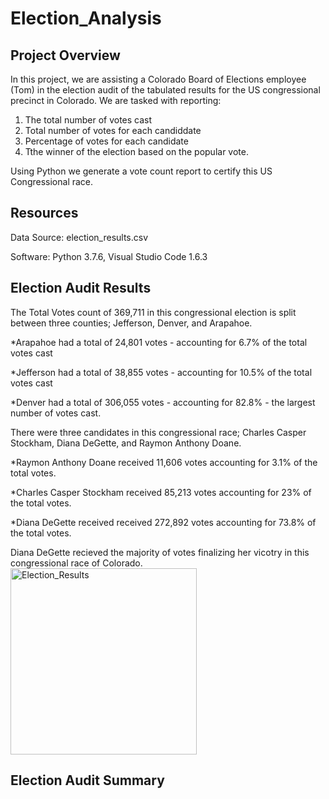 # Election_Analysis

## Project Overview
In this project, we are assisting a Colorado Board of Elections employee (Tom) in the election audit of the tabulated results for the US congressional precinct in Colorado. We are tasked with reporting: 
1. The total number of votes cast 
2. Total number of votes for each candiddate 
3. Percentage of votes for each candidate
4. Tthe winner of the election based on the popular vote.

Using Python we generate a vote count report to certify this US Congressional race.

## Resources
Data Source: election_results.csv

Software: Python 3.7.6, Visual Studio Code 1.6.3

## Election Audit Results

The Total Votes count of 369,711 in this congressional election is split between three counties; Jefferson, Denver, and Arapahoe.

*Arapahoe had a total of 24,801 votes - accounting for 6.7% of the total votes cast
  
*Jefferson had a total of 38,855 votes - accounting for 10.5% of the total votes cast
  
*Denver had a total of 306,055 votes - accounting for 82.8% - the largest number of votes cast.
 

  
There were three candidates in this congressional race; Charles Casper Stockham, Diana DeGette, and Raymon Anthony Doane.

*Raymon Anthony Doane received 11,606 votes accounting for 3.1% of the total votes.

*Charles Casper Stockham received 85,213 votes accounting for 23% of the total votes.

*Diana DeGette received received 272,892 votes accounting for 73.8% of the total votes.


Diana DeGette recieved the majority of votes finalizing her vicotry in this congressional race of Colorado.
<img width="298" alt="Election_Results" src="https://user-images.githubusercontent.com/95504135/149633395-a449ca45-8408-4ac1-8099-151949b35608.png">
  
## Election Audit Summary
